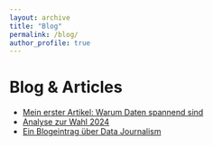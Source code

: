```yaml
---
layout: archive
title: "Blog"
permalink: /blog/
author_profile: true
---
```


# Blog & Articles

- [Mein erster Artikel: Warum Daten spannend sind](/files/article1.pdf)
- [Analyse zur Wahl 2024](https://doi.org/xyz)
- [Ein Blogeintrag über Data Journalism](/blog/data-journalism)
